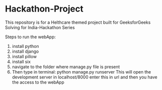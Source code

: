 # Hackathon-Project
This repository is for a Helthcare themed project built for GeeksforGeeks Solving for India-Hackathon Series

Steps to run the webApp:
1. install python
2. install django
3. install pillow
4. install six
5. navigate to the folder where manage.py file is present
6. Then type in terminal: python manage.py runserver
    This will open the development server in localhost/8000 
    enter this in url and then you have the access to the webApp
